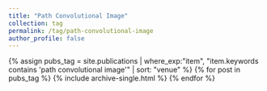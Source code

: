 ```yaml
---
title: "Path Convolutional Image"
collection: tag
permalink: /tag/path-convolutional-image
author_profile: false
---
```

{% assign pubs_tag = site.publications | where_exp:"item", "item.keywords contains 'path convolutional image'" | sort: "venue" %}
{% for post in pubs_tag %}
  {% include archive-single.html %}
{% endfor %}